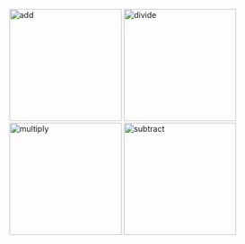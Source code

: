 <p float="left">
  <img width="200" alt="add" src="https://user-images.githubusercontent.com/41688158/196462779-0859ba7a-5512-43a8-887a-1ddc30e36263.png">
  <img width="200" alt="divide" src="https://user-images.githubusercontent.com/41688158/196462793-7eaa9e82-bb8e-4bd5-b820-21277efa65eb.png">
  <img width="200" alt="multiply" src="https://user-images.githubusercontent.com/41688158/196462846-6efc1be5-9645-414e-9f2c-bdf8be41d189.png">
  <img width="200" alt="subtract" src="https://user-images.githubusercontent.com/41688158/196462857-eae4cdcd-294c-430f-a129-83f067867c62.png">
</p>
